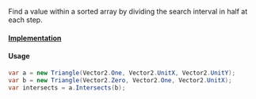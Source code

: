 Find a value within a sorted array by dividing the search interval in half at each step.

#### [Implementation](https://github.com/Timmoth/DsaDotnet/blob/main/DsaDotnet/Geometry/Triangle.cs)

#### Usage
```cs
var a = new Triangle(Vector2.One, Vector2.UnitX, Vector2.UnitY);
var b = new Triangle(Vector2.Zero, Vector2.One, Vector2.UnitX);
var intersects = a.Intersects(b);
```